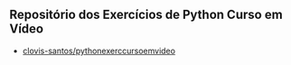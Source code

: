 ## Repositório dos Exercícios de Python Curso em Vídeo

<ul>
  <li><a href="https://www.youtube.com/c/CursoemV%C3%ADdeo" target="_blank">clovis-santos/pythonexerccursoemvideo</a></li>
</ul>

